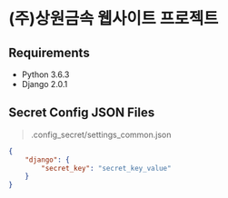 # (주)상원금속 웹사이트 프로젝트

## Requirements

* Python 3.6.3
* Django 2.0.1

## Secret Config JSON Files

> .config_secret/settings_common.json

```json
{
    "django": {
        "secret_key": "secret_key_value"
    }
}
```
